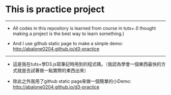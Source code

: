 # This is practice project

----

- All codes in this repository is learned from course in tuts+.(I thought making a project is the best way to learn something.)

- And I use github static page to make a simple demo: http://abalone0204.github.io/d3-practice

----

- 這是我在tuts+學D3.js寫筆記時用到的程式碼。（我認為學會一個東西最快的方式就是去試著做一點實際的東西出來）

- 除此之外我用了github static page來做一個簡單的小Demo: http://abalone0204.github.io/d3-practice
